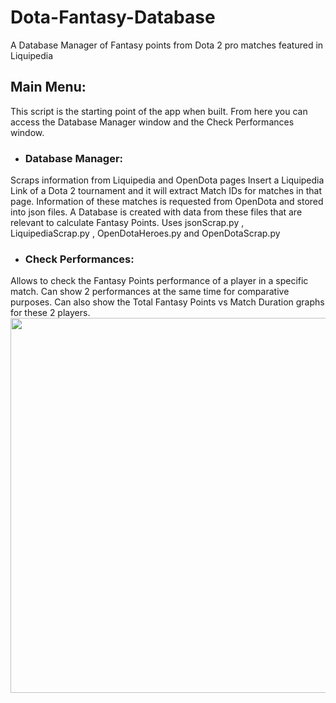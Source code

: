 # Dota-Fantasy-Database
A Database Manager of Fantasy points from Dota 2 pro matches featured in Liquipedia

## Main Menu:
This script is the starting point of the app when built. From here you can access the Database Manager window and the Check Performances window.

- ### Database Manager:
Scraps information from Liquipedia and OpenDota pages
Insert a Liquipedia Link of a Dota 2 tournament and it will extract Match IDs for matches in that page. Information of these matches is requested from OpenDota and stored into json files. A Database is created with data from these files that are relevant to calculate Fantasy Points.
Uses jsonScrap.py , LiquipediaScrap.py , OpenDotaHeroes.py and OpenDotaScrap.py


- ### Check Performances:
Allows to check the Fantasy Points performance of a player in a specific match. Can show 2 performances at the same time for comparative purposes. Can also show the Total Fantasy Points vs Match Duration graphs for these 2 players.
<img src="https://user-images.githubusercontent.com/100057221/212465994-123ab32d-da9f-4bf8-aa92-71f3cd0377e6.png" width="600">



